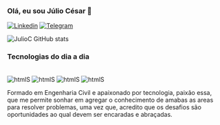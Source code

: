 ### Olá, eu sou Júlio César 🤙

[![Linkedin](https://img.shields.io/badge/LinkedIn-0077B5?style=for-the-badge&logo=linkedin&logoColor=white)](https://www.linkedin.com/in/j%C3%BAlio-c%C3%A9sar-1j997/)
[![Telegram](https://img.shields.io/badge/Telegram-2CA5E0?style=for-the-badge&logo=telegram&logoColor=white)](https://web.telegram.org/k/)

![JulioC GitHub stats](https://github-readme-stats.vercel.app/api?username=JulioCOP&show_icons=true&theme=tokyonight)

### Tecnologias do dia a dia

<div style= "display: inline_block"><br/>
    <img align="center" alt="htmlS" src="https://img.shields.io/badge/Python-3776AB?style=for-the-badge&logo=python&logoColor=white" />
    <img align="center" alt="htmlS" 
    src="https://img.shields.io/badge/Udemy-EC5252?style=for-the-badge&logo=Udemy&logoColor=white" />
    <img align="center" alt="htmlS" 
    src="https://img.shields.io/badge/Microsoft_Office-D83B01?style=for-the-badge&logo=microsoft-office&logoColor=white" />
    <img align="center" alt="htmlS" 
    src="https://img.shields.io/badge/Trello-0052CC?style=for-the-badge&logo=trello&logoColor=white" />
</div>



Formado em Engenharia Civil e apaixonado por tecnologia, paixão essa, que me permite sonhar em agregar o conhecimento de amabas as areas para resolver problemas, uma vez que, acredito que os desafios são oportunidades ao qual devem ser encaradas e abraçadas.
